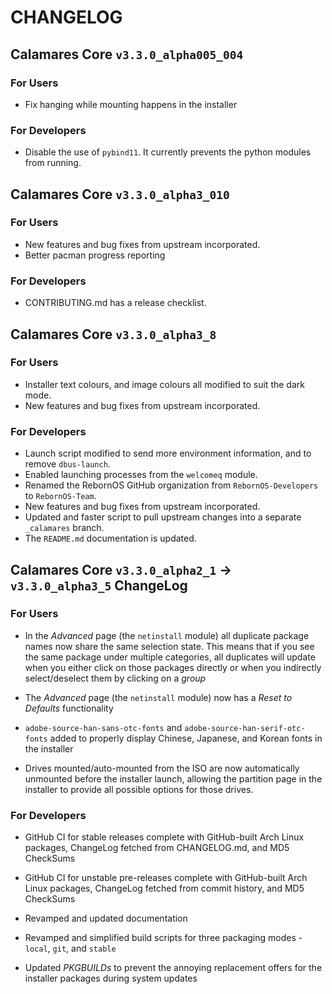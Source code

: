 # CHANGELOG

## Calamares Core `v3.3.0_alpha005_004`

### For Users

- Fix hanging while mounting happens in the installer

### For Developers

- Disable the use of `pybind11`. It currently prevents the python modules from running.

## Calamares Core `v3.3.0_alpha3_010`

### For Users

- New features and bug fixes from upstream incorporated.
- Better pacman progress reporting

### For Developers

- CONTRIBUTING.md has a release checklist.

## Calamares Core `v3.3.0_alpha3_8`

### For Users

- Installer text colours, and image colours all modified to suit the dark mode.
- New features and bug fixes from upstream incorporated.

### For Developers

- Launch script modified to send more environment information, and to remove `dbus-launch`.
- Enabled launching processes from the `welcomeq` module.
- Renamed the RebornOS GitHub organization from `RebornOS-Developers` to `RebornOS-Team`.
- New features and bug fixes from upstream incorporated.
- Updated and faster script to pull upstream changes into a separate `_calamares` branch.
- The `README.md` documentation is updated.

## Calamares Core `v3.3.0_alpha2_1` -> `v3.3.0_alpha3_5` ChangeLog

### For Users

- In the *Advanced* page (the `netinstall` module) all duplicate package names now share the same selection state. This means that if you see the same package under multiple categories, all duplicates will update when you either click on those packages directly or when you indirectly select/deselect them by clicking on a *group*

- The *Advanced* page (the `netinstall` module) now has a *Reset to Defaults* functionality

- `adobe-source-han-sans-otc-fonts` and `adobe-source-han-serif-otc-fonts` added to properly display Chinese, Japanese, and Korean fonts in the installer

- Drives mounted/auto-mounted from the ISO are now automatically unmounted before the installer launch, allowing the partition page in the installer to provide all possible options for those drives.


### For Developers

- GitHub CI for stable releases complete with GitHub-built Arch Linux packages, ChangeLog fetched from CHANGELOG.md, and MD5 CheckSums

- GitHub CI for unstable pre-releases complete with GitHub-built Arch Linux packages, ChangeLog fetched from commit history, and MD5 CheckSums

- Revamped and updated documentation
  
- Revamped and simplified build scripts for three packaging modes - `local`, `git`, and `stable`
  
- Updated *PKGBUILDs* to prevent the annoying replacement offers for the installer packages during system updates